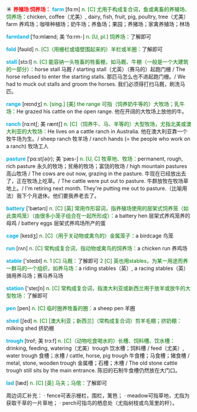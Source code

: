 ☀ <font color="red">**养殖场 饲养场：**</font>
<font color="sky blue">**farm**</font> [fɑːm] 
<font color="rgb(227, 108, 9)">n. [C] 尤用于构成复合词，鱼或禽畜的养殖场、饲养场：</font>chicken, coffee（尤美）, dairy, fish, fruit, pig, poultry, tree（尤美）farm 养鸡场；咖啡种植场；奶牛场；养鱼场；果园；养猪场；家禽养殖场；林场
           
<font color="sky blue">**farmland**</font> [ˈfɑ:mlænd; 美 ˈfɑ:rm-]
<font color="rgb(227, 108, 9)">n. [U, pl.] 饲养场：</font>了解即可

<font color="sky blue">**fold**</font> [fəʊld] 
<font color="rgb(227, 108, 9)">n. [C]（用栅栏或墙壁围起来的）羊栏或羊圈：</font>了解即可 
           
<font color="sky blue">**stall**</font> [stɔ:l]
<font color="rgb(227, 108, 9)">n. [C] 能容纳一头牲畜的牲畜棚，如马厩、牛棚（一般是一个大建筑的一部分）：</font>horse stall 马厩 / starting stall（尤英）（赛马的）起跑门栅 / The horse refused to enter the starting stalls. 那匹马怎么也不进起跑门栅。/ We had to muck out stalls and groom the horses. 我们必须得打扫马厩，刷洗马匹。

<font color="sky blue">**range**</font> [reɪndӡ] 
<font color="rgb(227, 108, 9)">n. [sing.] [美] the range 可指（饲养奶牛等的）大牧场；乳牛场：</font>He grazed his cattle on the open range. 他在开阔的大牧场上放他的牛。
           
<font color="sky blue">**ranch**</font> [rɑ:ntʃ; 美 ræntʃ]
<font color="rgb(227, 108, 9)">n. [C]（饲养牛、马、羊等的）大型牧场，尤指北美或澳大利亚的大牧场：</font>He lives on a cattle ranch in Australia. 他在澳大利亚靠一个牧牛场为生。/ sheep ranch 牧羊场 / ranch hands (= the people who work on a ranch) 牧场工人           

<font color="sky blue">**pasture**</font> [ˈpɑ:stʃə(r); 美 ˈpæs-]
<font color="rgb(227, 108, 9)">n. [U, C] 牧草地、牧场：</font>permanent, rough, rich pasture 永久的牧场；贫瘠的牧场；富饶的牧场 / high mountain pastures 高山牧场 / The cows are out now, grazing in the pasture. 牛现在已经放出去了，正在牧场上吃草。/ The cattle were put out to pasture. 牛群放牧在牧场草地上。/ I'm retiring next month. They're putting me out to pasture.（比喻用法）我下个月退休。他们要我养老去了。

<font color="sky blue">**battery**</font> ['bætərɪ] 
<font color="rgb(227, 108, 9)">n. [C] [英] 常用作形容词，指养殖场使用的层架式饲养笼（如此类鸡笼）（由很多小笼子组合在一起所形成）：</font>a battery hen 层架式养鸡笼养的母鸡 / battery eggs 层架式养鸡场所产的蛋

<font color="sky blue">**cage**</font> [keɪdӡ] 
<font color="rgb(227, 108, 9)">n. [C]（用于关动物或禽鸟的）金属笼子：</font>a birdcage 鸟笼

<font color="sky blue">**run**</font> [rʌn] 
<font color="rgb(227, 108, 9)">n. [C] 常构成复合词，指动物或禽鸟的饲养场：</font>a chicken run 养鸡场

<font color="sky blue">**stable**</font> ['steɪbl] 
<font color="rgb(227, 108, 9)">n. 1 [C] 马厩：</font>了解即可 <font color="rgb(227, 108, 9)">2 [C] 英也用stables，为某一用途而养一群马的一个组织，如养马场：</font>a riding stables（英）, a racing stables（英）骑用养马场；赛马养马场

<font color="sky blue">**station**</font> ['steɪʃn] 
<font color="rgb(227, 108, 9)">n. [C] 常构成复合词，指澳大利亚或新西兰用于放羊或放牛的大型牧场：</font>了解即可

<font color="sky blue">**pen**</font> [pen] 
<font color="rgb(227, 108, 9)">n. [C] 临时圈养牲畜的圈：</font>a sheep pen 羊圈
           
<font color="sky blue">**shed**</font> [ʃed]
<font color="rgb(227, 108, 9)">n. [C] [澳大利亚；新西兰]（常构成复合词）剪羊毛棚；挤奶棚：</font>milking shed 挤奶棚
           
<font color="sky blue">**trough**</font> [trɒf; 美 trɔ:f]
<font color="rgb(227, 108, 9)">n. [C]（动物吃食喝水的）长槽、饲料槽、饮水槽：</font>drinking, feeding, watering（尤美）trough 饮水槽；饲料槽 / feed（尤美）, water trough 食槽；水槽 / cattle, horse, pig trough 牛食槽；马食槽；猪食槽 / metal, stone, wooden trough 金属槽；石槽；木槽 / The old stone cattle trough still sits by the main entrance. 陈旧的石制牛食槽仍然放在大门口。
           
<font color="sky blue">**lad**</font> [læd]
<font color="rgb(227, 108, 9)">n. [C] [英] 马夫；马倌：</font>了解即可

周边词汇补充：
· fence可表示栅栏，围栏，篱笆；
· meadow可指草地，尤指为获取干草的一片草地；
· perch可指鸟的栖息处（尤指树枝或鸟笼里的杆）。


